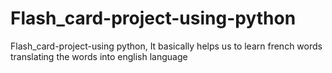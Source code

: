 # Flash_card-project-using-python
Flash_card-project-using python, It basically helps us to learn french words translating the words into english language
